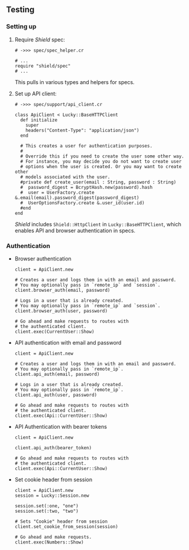## Testing

### Setting up

1. Require *Shield* spec:

   ```crystal
   # ->>> spec/spec_helper.cr

   # ...
   require "shield/spec"
   # ...
   ```

   This pulls in various types and helpers for specs.

1. Set up API client:

   ```crystal
   # ->>> spec/support/api_client.cr

   class ApiClient < Lucky::BaseHTTPClient
     def initialize
       super
       headers("Content-Type": "application/json")
     end

     # This creates a user for authentication purposes.
     #
     # Override this if you need to create the user some other way.
     # For instance, you may decide you do not want to create user
     # options when the user is created. Or you may want to create other
     # models associated with the user.
     #private def create_user(email : String, password : String)
     #  password_digest = BcryptHash.new(password).hash
     #  user = UserFactory.create &.email(email).password_digest(password_digest)
     #  UserOptionsFactory.create &.user_id(user.id)
     #end
   end
   ```

   *Shield* includes `Shield::HttpClient` in `Lucky::BaseHTTPClient`, which enables API and browser authentication in specs.

### Authentication

- Browser authentication

  ```crystal
  client = ApiClient.new

  # Creates a user and logs them in with an email and password.
  # You may optionally pass in `remote_ip` and `session`.
  client.browser_auth(email, password)

  # Logs in a user that is already created.
  # You may optionally pass in `remote_ip` and `session`.
  client.browser_auth(user, password)

  # Go ahead and make requests to routes with
  # the authenticated client.
  client.exec(CurrentUser::Show)
  ```

- API authentication with email and password

  ```crystal
  client = ApiClient.new

  # Creates a user and logs them in with an email and password.
  # You may optionally pass in `remote_ip`.
  client.api_auth(email, password)

  # Logs in a user that is already created.
  # You may optionally pass in `remote_ip`.
  client.api_auth(user, password)

  # Go ahead and make requests to routes with
  # the authenticated client.
  client.exec(Api::CurrentUser::Show)
  ```

- API Authentication with bearer tokens

  ```crystal
  client = ApiClient.new

  client.api_auth(bearer_token)

  # Go ahead and make requests to routes with
  # the authenticated client.
  client.exec(Api::CurrentUser::Show)
  ```

- Set cookie header from session

  ```crystal
  client = ApiClient.new
  session = Lucky::Session.new

  session.set(:one, "one")
  session.set(:two, "two")

  # Sets "Cookie" header from session
  client.set_cookie_from_session(session)

  # Go ahead and make requests.
  client.exec(Numbers::Show)
  ```
